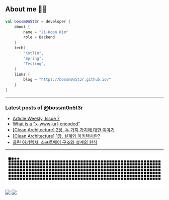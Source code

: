 ## About me 🧑‍💻

```kotlin
val bossm0n5t3r = developer {
    about {
        name = "Ji-Hoon Kim"
        role = Backend
    }
    tech(
        "Kotlin",
        "Spring",
        "Testing",
    )
    links {
        blog = "https://bossm0n5t3r.github.io/"
    }
}
```

---

### Latest posts of [@bossm0n5t3r](https://github.com/bossm0n5t3r)

<!-- BLOG-POST-LIST:START -->
- [Article Weekly, Issue 7](https://bossm0n5t3r.github.io/posts/article-weekly-7/)
- [What is a &quot;x-www-url-encoded&quot;](https://bossm0n5t3r.github.io/posts/what-is-a-x-www-url-encoded/)
- [[Clean Architecture] 2장. 두 가지 가치에 대한 이야기](https://bossm0n5t3r.github.io/books/clean-architecture-chapter02/)
- [[Clean Architecture] 1장. 설계와 아키텍처란?](https://bossm0n5t3r.github.io/books/clean-architecture-chapter01/)
- [클린 아키텍처: 소프트웨어 구조와 설계의 원칙](https://bossm0n5t3r.github.io/books/clean-architecture/)
<!-- BLOG-POST-LIST:END -->

---

![](https://raw.githubusercontent.com/bossm0n5t3r/bossm0n5t3r/output/github-snake.svg)
![](https://streak-stats.demolab.com?user=bossm0n5t3r)
![](https://projecteuler.net/profile/bossm0n5t3r.png)
